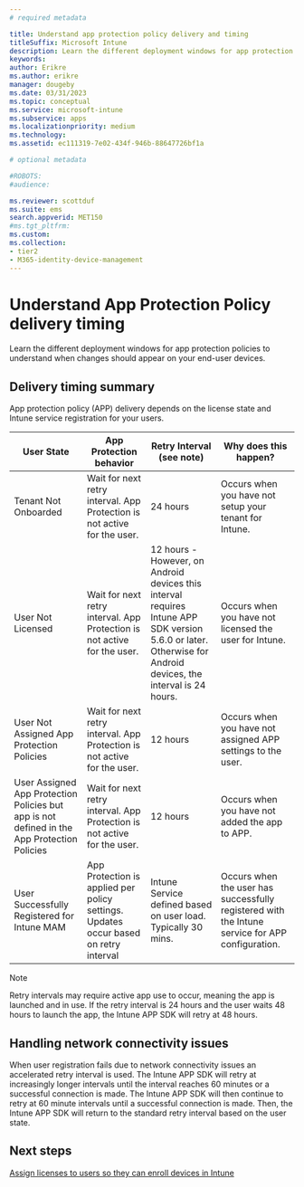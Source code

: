 ```yaml
---
# required metadata

title: Understand app protection policy delivery and timing
titleSuffix: Microsoft Intune
description: Learn the different deployment windows for app protection policies to understand when changes should appear on your end user devices.
keywords:
author: Erikre
ms.author: erikre
manager: dougeby
ms.date: 03/31/2023
ms.topic: conceptual
ms.service: microsoft-intune
ms.subservice: apps
ms.localizationpriority: medium
ms.technology:
ms.assetid: ec111319-7e02-434f-946b-88647726bf1a

# optional metadata

#ROBOTS:
#audience:

ms.reviewer: scottduf
ms.suite: ems
search.appverid: MET150
#ms.tgt_pltfrm:
ms.custom: 
ms.collection:
- tier2
- M365-identity-device-management
---
```


# Understand App Protection Policy delivery timing

Learn the different deployment windows for app protection policies to understand when changes should appear on your end-user devices.

## Delivery timing summary

App protection policy (APP) delivery depends on the license state and Intune service registration for your users.  

|    User State    |    App Protection behavior     |    Retry Interval  (see note)    |    Why does this happen?    |
|-----------------------------------------------------|-------------------------------------------------------------------------------------------------|--------------------------------------------------------------------------------------|-----------------------------------------------------------------------------------------------------------|
|    Tenant Not   Onboarded    |    Wait for   next retry interval.  App Protection is   not active for the user.    |    24   hours    |    Occurs   when you have not setup your tenant for Intune.    |
|    User Not   Licensed     |    Wait for next   retry interval.  App Protection is not active   for the user.     |    12 hours - However, on Android devices this interval requires Intune APP SDK version 5.6.0 or later. Otherwise for Android devices, the interval is 24 hours.   |    Occurs when you   have not licensed the user for Intune.    |
|    User Not   Assigned App Protection Policies    |    Wait for   next retry interval.  App Protection is   not active for the user.    |    12 hours        |    Occurs when you   have not assigned APP settings to the user.    |
|    User Assigned App Protection Policies but app is not defined in the App Protection Policies   |    Wait for   next retry interval.  App Protection is   not active for the user.    |    12 hours        |    Occurs when you   have not added the app to APP.    |
|    User   Successfully Registered for Intune MAM    |    App   Protection is applied per policy settings.    Updates occur based on retry interval    |    Intune   Service defined based on user load.    Typically 30 mins.     |    Occurs when   the user has successfully registered with the Intune service for APP   configuration.    |

> [!NOTE]
> Retry intervals may require active app use to occur, meaning the app is launched and in use.  If the retry interval is 24 hours and the user waits 48 hours to launch the app, the Intune APP SDK will retry at 48 hours.

## Handling network connectivity issues

When user registration fails due to network connectivity issues an accelerated retry interval is used. The Intune APP SDK will retry at increasingly longer intervals until the interval reaches 60 minutes or a successful connection is made.  The Intune APP SDK will then continue to retry at 60 minute intervals until a successful connection is made. Then, the Intune APP SDK will return to the standard retry interval based on the user state.

## Next steps

[Assign licenses to users so they can enroll devices in Intune](../fundamentals/licenses-assign.md)

